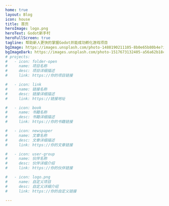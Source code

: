 ```yaml
---
home: true
layout: Blog
icon: house
title: 首页
heroImage: logo.png
heroText: Godot新手村
heroFullScreen: true
tagline: 帮助新人更快的掌握Godot并能成功孵化游戏项目
bgImage: https://images.unsplash.com/photo-1488190211105-8b0e65b80b4e?ixlib=rb-4.1.0&ixid=M3wxMjA3fDB8MHxwaG90by1wYWdlfHx8fGVufDB8fHx8fA%3D%3D&auto=format&fit=crop&q=80&w=1740
bgImageDark: https://images.unsplash.com/photo-1517673132405-a56a62b18caf?ixlib=rb-4.1.0&ixid=M3wxMjA3fDB8MHxwaG90by1wYWdlfHx8fGVufDB8fHx8fA%3D%3D&auto=format&fit=crop&q=80&w=1752
# projects:
#   - icon: folder-open
#     name: 项目名称
#     desc: 项目详细描述
#     link: https://你的项目链接

#   - icon: link
#     name: 链接名称
#     desc: 链接详细描述
#     link: https://链接地址

#   - icon: book
#     name: 书籍名称
#     desc: 书籍详细描述
#     link: https://你的书籍链接

#   - icon: newspaper
#     name: 文章名称
#     desc: 文章详细描述
#     link: https://你的文章链接

#   - icon: user-group
#     name: 伙伴名称
#     desc: 伙伴详细介绍
#     link: https://你的伙伴链接

#   - icon: logo.png
#     name: 自定义项目
#     desc: 自定义详细介绍
#     link: https://你的自定义链接

---
```


<style>
.vp-blog-hero.hero-fullscreen .vp-blog-mask {
  filter: blur(10px);
}
</style>